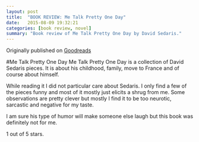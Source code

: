 ```yaml
---
layout: post
title:  "BOOK REVIEW: Me Talk Pretty One Day"
date:   2015-08-09 19:32:21
categories: [book review, novel]
summary: "Book review of Me Talk Pretty One Day by David Sedaris."
---
```

Originally published on [Goodreads](https://www.goodreads.com/review/show/1131727513)

#Me Talk Pretty One Day
Me Talk Pretty One Day is a collection of David Sedaris pieces. It is about his childhood, family, move to France and of course about himself.

While reading it I did not particular care about Sedaris. I only find a few of the pieces funny and most of it mostly just elicits a shrug from me. Some observations are pretty clever but mostly I find it to be too neurotic, sarcastic and negative for my taste.

I am sure his type of humor will make someone else laugh but this book was definitely not for me.

1 out of 5 stars.

